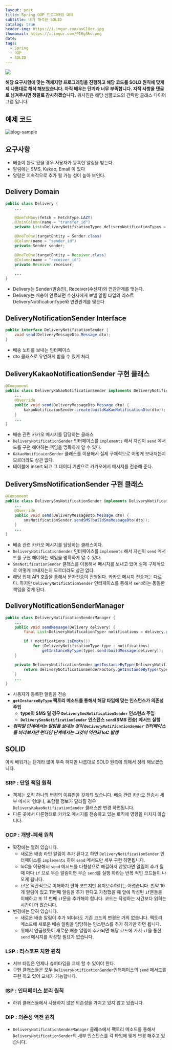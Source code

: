 ```yaml
---
layout: post
title: Spring OOP 프로그래밍 예제
subtitle: 내가 해석한 SOLID
catalog: true
header-img: https://i.imgur.com/avC1Xor.jpg
thumbnail: https://i.imgur.com/PI6g3ku.png
date:
tags:
  - Spring
  - OOP
  - SOLID
---
```


![](https://i.imgur.com/PI6g3ku.png)

**해당 요구사항에 맞는 객체지향 프로그래밍을 진행하고 해당 코드를 SOLD 원칙에 맞게 제 나름대로 해석 해보았습니다. 아직 배우는 단계라 너무 부족합니다. 지적 사항을 댓글로 남겨주시면 정말로 감사하겠습니다.** 위사진은 해당 셈플코드의 간략한 클래스 다이어그램 입니다.

## 예제 코드
![blog-sample ](https://github.com/cheese10yun/blog-sample/tree/master/notification)

## 요구사항

* 배송이 완료 됬을 경우 사용자가 등록한 알림을 받는다.
* 알림에는 SMS, Kakao, Email 이 있다
* 알람은 지속적으로 추가 될 가능 성이 높아 보인다.


## Delivery Domain

```java
public class Delivery {
    ...

    @OneToMany(fetch = FetchType.LAZY)
    @JoinColumn(name = "transfer_id")
    private List<DeliveryNotificationType> deliveryNotificationTypes = new ArrayList<>();

    @OneToOne(targetEntity = Sender.class)
    @Column(name = "sender_id")
    private Sender sender;

    @OneToOne(targetEntity = Receiver.class)
    @Column(name = "receiver_id")
    private Receiver receiver;

    ...
}
```
* Delivery는 Sender(발송인), Receiver(수신자)와 연관관계를 맺는다.
* Delivery는 배송이 안료되면 수신자에게 보낼 알림 타입의 리스트 DeliveryNotificationType와 연관관계를 맺는다


## DeliveryNotificationSender Interface
```java
public interface DeliveryNotificationSender {
    void send(DeliveryMessageDto.Message dto);
}
```
* 배송 노티를 보내는 인터페이스
* dto 클래스로 유연하게 받을 수 있게 처리

## DeliveryKakaoNotificationSender 구현 클래스
```java
@Component
public class DeliveryKakaoNotificationSender implements DeliveryNotificationSender {
    ...
    @Override
    public void send(DeliveryMessageDto.Message dto) {
        kakaoNotificaionSender.create(buildKaKaoNotificationDto(dto));
    }
    ...
}
```
* 배송 관련 카카오 메시지를 담당하는 클래스
* `DeliveryNotificationSender` 인터페이스를 `implements` 해서 자신이 `send` 메서드를 구현 해야하는 책임을 명확하게 알 수 있다.
* `KakaoNotificaionSender` 클래스를 이용해서 실제 구체적으로 어떻게 보내지는지 모르더라도 상관 없다.
* 테이블에 insert 되고 그 데이터 기반으로 카카오에서 메시지를 전송해 준다.


## DeliverySmsNotificationSender 구현 클래스

```java
@Component
public class DeliverySmsNotificationSender implements DeliveryNotificationSender {
    ...
    @Override
    public void send(DeliveryMessageDto.Message dto) {
        smsNotificationSender.sendSMS(buildSmsMessageDto(dto));
    }
    ...
}

```
* 배송 관련 카카오 메시지를 담당하는 클래스이다.
* `DeliveryNotificationSender` 인터페이스를 `implements` 해서 자신이 `send` 메서드를 구현 해야하는 책임을 명확하게 알 수 있다.
* `SmsNotificationSender` 클래스를 이용해서 메시지를 보내고 있어 실제 구체적으로 어떻게 보내지는지 모르더라도 상관 없다.
* 해당 업체 API 호출을 통해서 문자전송이 진행된다. 카카오 메시지 전송과는 다르다. 하지만 `DeliveryNotificationSender` 인터페이스를 통해서  `send`라는 동일한 책임을 갖게 된다.

## DeliveryNotificationSenderManager

```java
public class DeliveryNotificationSenderManager {
    ...
    public void sendMessage(Delivery delivery) {
        final List<DeliveryNotificationType> notifications = delivery.getDeliveryNotificationTypes();

        if (!notifications.isEmpty())
            for (DeliveryNotificationType type : notifications)
                getInstanceByType(type).send(buildMessage(delivery));
    }

    private DeliveryNotificationSender getInstanceByType(DeliveryNotificationType type) {
        return deliveryNotificationSenderFactory.getInstanceByType(type.getType());
    }
    ...
}
```
* 사용자가 등록한 알림을 전송
* **`getInstanceByType` 팩토리 메소드를 통해서 해당 타입에 맞는 인스턴스가 의존성 주입**
    - **type이 SMS 일 경우 `DeliverySmsNotificationSender` 인스턴스 주입**
    - **`DeliverySmsNotificationSender` 인스턴스 `send`(SMS 전송) 메서드 실행**
* ***컴파일 단계에서는 알림을 보내는 것이 `DeliveryNotificationSender` 인터페이스를 바라보지만 런타임 단계에서는 그것이 역전되 IoC 발생***

## SOLID

아직 배워가는 단계라 많이 부족 하지만 나름대로 SOLD 원측에 의해서 정리 해보겠습니다.

### SRP : 단일 책임 원칙

* 객체는 오직 하나의 변경의 이유만을 갖게되 었습니다. 배송 관련 카카오 전송시 세부 메시지 형태나, 포함될 정보가 달라질 경우 `DeliveryKakaoNotificationSender` 클래스만 변경 하면됩니다.
* 다른 곳에서 다른형태로 카카오 메시지를 전송하고 있는 로직에 영향을 미치지 않습니다.

### OCP : 개방-폐쇄 원칙

* 확장에는 열려 있습니다.
    - 새로운 배송 라인 알림이 추가 된다고 하면 `DeliveryNotificationSender` 인터페이스를 `implements` 하여 `send` 메서드만 세부 구현 하면됩니다.
    -  IoC를 이용해서 `send` 메서드를 다형성으로 해결하지 않았다면 알림이 추가 될때 마다 `if` 으로 무슨 알림이면 무슨 `send`를 실행 하라는 반복 적인 코드들이 나오게 됩니다.
    - `if`은 직관적으로 이해하기 편하 코드지만 유지보수하기는 어렵습니다. 만약 10개 알림이 있고 11번째 알림을 추가 한다고 가정했을 때 앞에 작성된 `if`문들을 이해하고 또 11 번째 `if`문을 추가해야 합니다. 코드는 작성하는 시간보다 읽히는 시간이 더 많습니다.
* 변경에는 닫혀 있습니다.
    - 새로운 배송 알림이 추가 되더라도 기존 코드의 변경은 거의 없습니다. 팩토리 메소드에 새로운 배송 알림을 담당하는 인스턴스를 추가 하기만 하면 됩니다.
    - 위에서 언급했듯이 새로운 배송 알림이 추가되면 해당 코드에 가서 `if`을 통한 `send` 메시지를 작성할 필요가 없습니다.

### LSP : 리스코프 치환 원칙
* 서브 타입은 언제나 슈퍼타입을 교체 할 수 있어야 한다.
* 구현 클래스들은 모두 `DeliveryNotificationSender`인터페이스의 `send` 메서드를 구현 하고 있어 교체가 가능합니다.


### ISP : 인터페이스 분리 원칙
* 하위 클래스들에서 사용하지 않은 의존성을 가지고 있지 않고 있습니다.

### DIP : 의존성 역전 원칙
* `DeliveryNotificationSenderManager` 클래스에서 팩토리 메소드를 통해서  `DeliveryNotificationSender`의 새부 인스턴스를 각 타입에 맞게 변경 해주고 있습니다.



